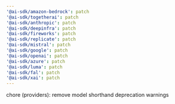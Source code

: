 ```yaml
---
'@ai-sdk/amazon-bedrock': patch
'@ai-sdk/togetherai': patch
'@ai-sdk/anthropic': patch
'@ai-sdk/deepinfra': patch
'@ai-sdk/fireworks': patch
'@ai-sdk/replicate': patch
'@ai-sdk/mistral': patch
'@ai-sdk/google': patch
'@ai-sdk/openai': patch
'@ai-sdk/azure': patch
'@ai-sdk/luma': patch
'@ai-sdk/fal': patch
'@ai-sdk/xai': patch
---
```


chore (providers): remove model shorthand deprecation warnings
